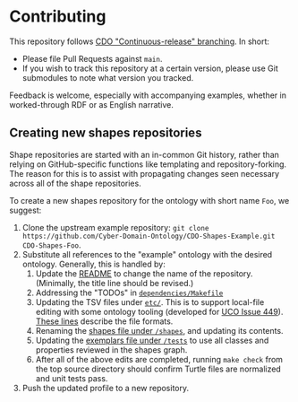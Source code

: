 # Contributing

This repository follows [CDO "Continuous-release" branching](https://cyberdomainontology.org/ontology/development/#branching-cdo-continuous).  In short:

* Please file Pull Requests against `main`.
* If you wish to track this repository at a certain version, please use Git submodules to note what version you tracked.

Feedback is welcome, especially with accompanying examples, whether in worked-through RDF or as English narrative.


## Creating new shapes repositories

Shape repositories are started with an in-common Git history, rather than relying on GitHub-specific functions like templating and repository-forking.  The reason for this is to assist with propagating changes seen necessary across all of the shape repositories.

To create a new shapes repository for the ontology with short name `Foo`, we suggest:

1. Clone the upstream example repository: `git clone https://github.com/Cyber-Domain-Ontology/CDO-Shapes-Example.git CDO-Shapes-Foo`.
1. Substitute all references to the "example" ontology with the desired ontology.  Generally, this is handled by:
   1. Update the [README](README.md) to change the name of the repository.  (Minimally, the title line should be revised.)
   1. Addressing the "TODOs" in [`dependencies/Makefile`](dependencies/Makefile)
   1. Updating the TSV files under [`etc/`](etc/).  This is to support local-file editing with some ontology tooling (developed for [UCO Issue 449](https://github.com/ucoProject/UCO/issues/449)).  [These lines](https://github.com/ucoProject/UCO/blob/1.2.0/src/create-catalog-v001.xml.py#L68-L77) describe the file formats.
   1. Renaming the [shapes file under `/shapes`](shapes/sh-example.ttl), and updating its contents.
   1. Updating the [exemplars file under `/tests`](tests/exemplars.ttl) to use all classes and properties reviewed in the shapes graph.
   1. After all of the above edits are completed, running `make check` from the top source directory should confirm Turtle files are normalized and unit tests pass.
1. Push the updated profile to a new repository.
